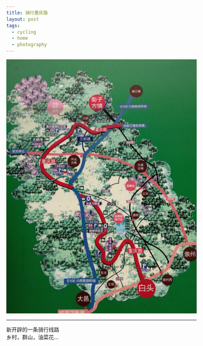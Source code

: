 ```yaml
---
title: 骑行重庆路
layout: post
tags:
  - cycling
  - home
  - photography
---
```


![2015](/media/image/2015/chongqing-road.jpg)

---

新开辟的一条骑行线路   
乡村，群山，油菜花...  

